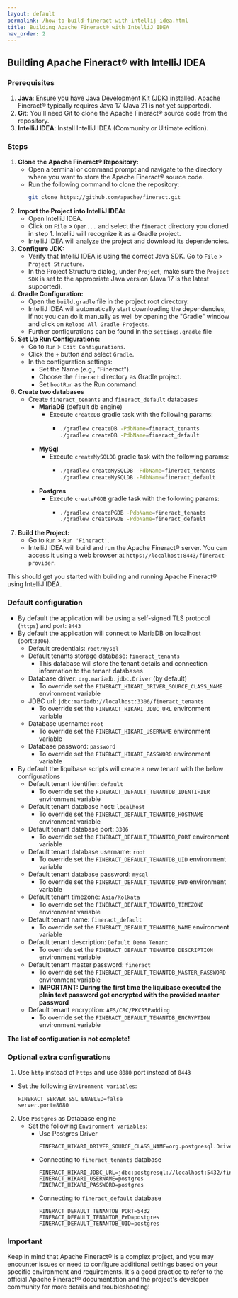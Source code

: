 ```yaml
---
layout: default
permalink: /how-to-build-fineract-with-intellij-idea.html
title: Building Apache Fineract® with IntelliJ IDEA
nav_order: 2
---
```


## Building Apache Fineract® with IntelliJ IDEA

### Prerequisites
1. **Java**: Ensure you have Java Development Kit (JDK) installed. Apache Fineract® typically requires Java 17 (Java 21 is not yet supported).
2. **Git**: You'll need Git to clone the Apache Fineract® source code from the repository.
3. **IntelliJ IDEA**: Install IntelliJ IDEA (Community or Ultimate edition).
   
### Steps
1. **Clone the Apache Fineract® Repository:**
   - Open a terminal or command prompt and navigate to the directory where you want to store the Apache Fineract® source code.
   - Run the following command to clone the repository:
     ```bash
     git clone https://github.com/apache/fineract.git
     ```
2. **Import the Project into IntelliJ IDEA:**
   - Open IntelliJ IDEA.
   - Click on `File` > `Open...` and select the `fineract` directory you cloned in step 1. IntelliJ will recognize it as a Gradle project.
   - IntelliJ IDEA will analyze the project and download its dependencies.
3. **Configure JDK:**
   - Verify that IntelliJ IDEA is using the correct Java SDK. Go to `File` > `Project Structure`.
   - In the Project Structure dialog, under `Project`, make sure the `Project SDK` is set to the appropriate Java version (Java 17 is the latest supported).
4. **Gradle Configuration:**
   - Open the `build.gradle` file in the project root directory.
   - IntelliJ IDEA will automatically start downloading the dependencies, if not you can do it manually as well by opening the "Gradle" window and click on `Reload All Gradle Projects`.
   - Further configurations can be found in the `settings.gradle` file
5. **Set Up Run Configurations:**
   - Go to `Run` > `Edit Configurations`.
   - Click the `+` button and select `Gradle`.
   - In the configuration settings:
       - Set the Name (e.g., "Fineract").
       - Choose the `fineract` directory as Gradle project.
       - Set `bootRun` as the Run command.
6. **Create two databases**
   - Create `fineract_tenants` and `fineract_default` databases
     - **MariaDB** (default db engine)
       - Execute `createDB` gradle task with the following params:
         - ```bash
           ./gradlew createDB -PdbName=fineract_tenants
           ./gradlew createDB -PdbName=fineract_default
           ``` 
     - **MySql**
       - Execute `createMySQLDB` gradle task with the following params:
         - ```bash
           ./gradlew createMySQLDB -PdbName=fineract_tenants
           ./gradlew createMySQLDB -PdbName=fineract_default
           ```
     - **Postgres**
       - Execute `createPGDB` gradle task with the following params:
         - ```bash
           ./gradlew createPGDB -PdbName=fineract_tenants
           ./gradlew createPGDB -PdbName=fineract_default
           ```
7. **Build the Project:**
   - Go to `Run` > `Run 'Fineract'`.
   - IntelliJ IDEA will build and run the Apache Fineract® server. You can access it using a web browser at `https://localhost:8443/fineract-provider`.

This should get you started with building and running Apache Fineract® using IntelliJ IDEA. 

### Default configuration
- By default the application will be using a self-signed TLS protocol (`https`) and port: `8443`
- By default the application will connect to MariaDB on localhost (port:`3306`).
  * Default credentials: `root/mysql`
  * Default tenants storage database: `fineract_tenants`
     * This database will store the tenant details and connection information to the tenant databases
  * Database driver: `org.mariadb.jdbc.Driver` (by default)
     * To override set the `FINERACT_HIKARI_DRIVER_SOURCE_CLASS_NAME` environment variable
  * JDBC url: `jdbc:mariadb://localhost:3306/fineract_tenants`
     * To override set the `FINERACT_HIKARI_JDBC_URL` environment variable
  * Database username: `root`
     * To override set the `FINERACT_HIKARI_USERNAME` environment variable
  * Database password: `password`
     * To override set the `FINERACT_HIKARI_PASSWORD` environment variable
- By default the liquibase scripts will create a new tenant with the below configurations
   * Default tenant identifier: `default`
      * To override set the `FINERACT_DEFAULT_TENANTDB_IDENTIFIER` environment variable
   * Default tenant database host: `localhost`
      * To override set the `FINERACT_DEFAULT_TENANTDB_HOSTNAME` environment variable
   * Default tenant database port: `3306`
      * To override set the `FINERACT_DEFAULT_TENANTDB_PORT` environment variable
   * Default tenant database username: `root`
      * To override set the `FINERACT_DEFAULT_TENANTDB_UID` environment variable
   * Default tenant database password: `mysql`
      * To override set the `FINERACT_DEFAULT_TENANTDB_PWD` environment variable
   * Default tenant timezone: `Asia/Kolkata`
      * To override set the `FINERACT_DEFAULT_TENANTDB_TIMEZONE` environment variable
   * Default tenant name: `fineract_default`
      * To override set the `FINERACT_DEFAULT_TENANTDB_NAME` environment variable
   * Default tenant description: `Default Demo Tenant`
      * To override set the `FINERACT_DEFAULT_TENANTDB_DESCRIPTION` environment variable
   * Default tenant master password: `fineract` 
      * To override set the `FINERACT_DEFAULT_TENANTDB_MASTER_PASSWORD` environment variable
      * **IMPORTANT: During the first time the liquibase executed the plain text password got encrypted with the provided master password**
   * Default tenant encryption: `AES/CBC/PKCS5Padding`
      * To override set the `FINERACT_DEFAULT_TENANTDB_ENCRYPTION` environment variable
    
**The list of configuration is not complete!**
    
### Optional extra configurations
1. Use `http` instead of `https` and use `8080` port instead of `8443`
  - Set the following `Environment variables`:
    ```
    FINERACT_SERVER_SSL_ENABLED=false
    server.port=8080
    ```
2. Use `Postgres` as Database engine
   - Set the following `Environment variables`:
     - Use Postgres Driver
       ```
       FINERACT_HIKARI_DRIVER_SOURCE_CLASS_NAME=org.postgresql.Driver
       ```
     - Connecting to `fineract_tenants` database
       ``` 
       FINERACT_HIKARI_JDBC_URL=jdbc:postgresql://localhost:5432/fineract_tenants
       FINERACT_HIKARI_USERNAME=postgres
       FINERACT_HIKARI_PASSWORD=postgres
       ```
     - Connecting to `fineract_default` database
       ```
       FINERACT_DEFAULT_TENANTDB_PORT=5432
       FINERACT_DEFAULT_TENANTDB_PWD=postgres
       FINERACT_DEFAULT_TENANTDB_UID=postgres
       ```

### Important
Keep in mind that Apache Fineract® is a complex project, and you may encounter issues or need to configure additional settings based on your specific environment and requirements. It's a good practice to refer to the official Apache Fineract® documentation and the project's developer community for more details and troubleshooting!

